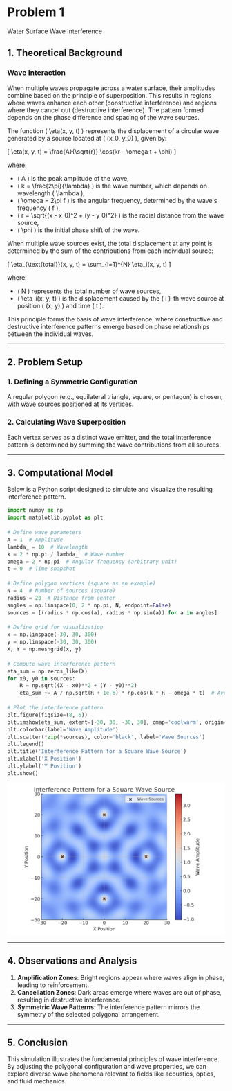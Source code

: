 # Problem 1  

Water Surface Wave Interference  

## 1. Theoretical Background  

### Wave Interaction  
When multiple waves propagate across a water surface, their amplitudes combine based on the principle of superposition. This results in regions where waves enhance each other (constructive interference) and regions where they cancel out (destructive interference). The pattern formed depends on the phase difference and spacing of the wave sources.

The function \( \eta(x, y, t) \) represents the displacement of a circular wave generated by a source located at \( (x_0, y_0) \), given by:

\[
\eta(x, y, t) = \frac{A}{\sqrt{r}} \cos(kr - \omega t + \phi)
\]

where:  
- \( A \) is the peak amplitude of the wave,  
- \( k = \frac{2\pi}{\lambda} \) is the wave number, which depends on wavelength \( \lambda \),  
- \( \omega = 2\pi f \) is the angular frequency, determined by the wave's frequency \( f \),  
- \( r = \sqrt{(x - x_0)^2 + (y - y_0)^2} \) is the radial distance from the wave source,  
- \( \phi \) is the initial phase shift of the wave.  

When multiple wave sources exist, the total displacement at any point is determined by the sum of the contributions from each individual source:

\[
\eta_{\text{total}}(x, y, t) = \sum_{i=1}^{N} \eta_i(x, y, t)
\]

where:  
- \( N \) represents the total number of wave sources,  
- \( \eta_i(x, y, t) \) is the displacement caused by the \( i \)-th wave source at position \( (x, y) \) and time \( t \).  

This principle forms the basis of wave interference, where constructive and destructive interference patterns emerge based on phase relationships between the individual waves.

---

## 2. Problem Setup

### 1. Defining a Symmetric Configuration  
A regular polygon (e.g., equilateral triangle, square, or pentagon) is chosen, with wave sources positioned at its vertices.

### 2. Calculating Wave Superposition  
Each vertex serves as a distinct wave emitter, and the total interference pattern is determined by summing the wave contributions from all sources.

---

## 3. Computational Model  
Below is a Python script designed to simulate and visualize the resulting interference pattern.

```python
import numpy as np
import matplotlib.pyplot as plt

# Define wave parameters
A = 1  # Amplitude
lambda_ = 10  # Wavelength
k = 2 * np.pi / lambda_  # Wave number
omega = 2 * np.pi  # Angular frequency (arbitrary unit)
t = 0  # Time snapshot

# Define polygon vertices (square as an example)
N = 4  # Number of sources (square)
radius = 20  # Distance from center
angles = np.linspace(0, 2 * np.pi, N, endpoint=False)
sources = [(radius * np.cos(a), radius * np.sin(a)) for a in angles]

# Define grid for visualization
x = np.linspace(-30, 30, 300)
y = np.linspace(-30, 30, 300)
X, Y = np.meshgrid(x, y)

# Compute wave interference pattern
eta_sum = np.zeros_like(X)
for x0, y0 in sources:
    R = np.sqrt((X - x0)**2 + (Y - y0)**2)
    eta_sum += A / np.sqrt(R + 1e-6) * np.cos(k * R - omega * t)  # Avoid division by zero

# Plot the interference pattern
plt.figure(figsize=(8, 6))
plt.imshow(eta_sum, extent=[-30, 30, -30, 30], cmap='coolwarm', origin='lower')
plt.colorbar(label='Wave Amplitude')
plt.scatter(*zip(*sources), color='black', label='Wave Sources')
plt.legend()
plt.title('Interference Pattern for a Square Wave Source')
plt.xlabel('X Position')
plt.ylabel('Y Position')
plt.show()
```

![Interference Pattern for a Square Wave Source](images/problem%201.PNG )

---

## 4. Observations and Analysis  

1. **Amplification Zones**: Bright regions appear where waves align in phase, leading to reinforcement.  
2. **Cancellation Zones**: Dark areas emerge where waves are out of phase, resulting in destructive interference.  
3. **Symmetric Wave Patterns**: The interference pattern mirrors the symmetry of the selected polygonal arrangement.  

---

## 5. Conclusion  

This simulation illustrates the fundamental principles of wave interference. By adjusting the polygonal configuration and wave properties, we can explore diverse wave phenomena relevant to fields like acoustics, optics, and fluid mechanics.

